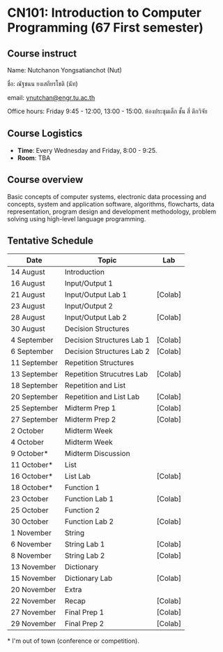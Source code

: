 # CN101: Introduction to Computer Programming (67 First semester)

## Course instruct

Name: Nutchanon Yongsatianchot (Nut)

ชื่อ: ณัฐชนน ยงเสถียรโชติ (นัท)

email: ynutchan@engr.tu.ac.th

Office hours: Friday 9:45 - 12:00, 13:00 - 15:00. ห้องประชุมเล็ก ชั้น สี่ ตึกวิจัย

## Course Logistics

- **Time**: Every Wednesday and Friday, 8:00 - 9:25.
- **Room**: TBA

## Course overview 
Basic concepts of computer systems, electronic data processing and concepts, system and application software, algorithms, flowcharts, data representation, program design and development methodology, problem solving using high-level language programming. 

## Tentative Schedule

|   Date  |  Topic  |  Lab  |
| ------- | ------- |  --------  |
| 14 August   | Introduction             |             |
| 16 August   | Input/Output 1           |             |
| 21 August   | Input/Output Lab 1       |  [Colab]    |
| 23 August   | Input/Output 2           |             |
| 28 August   | Input/Output Lab 2       |  [Colab]    |
| 30 August   | Decision Structures      |             |
| 4 September | Decision Structures Lab 1 | [Colab]    |
| 6 September | Decision Structures Lab 2 | [Colab]    |
| 11 September | Repetition Structures      |          |
| 13 September | Repetition Strucutres Lab  | [Colab]  |
| 18 September | Repetition and List        |          |
| 20 September | Repetition and List Lab    | [Colab]  |
| 25 September | Midterm Prep 1         | [Colab]  |
| 27 September | Midterm Prep 2         | [Colab]  |
| 2 October | Midterm Week     |             |
| 4 October | Midterm Week     |             |
| 9 October* |  Midterm Discussion |         |
| 11 October* | List           |             |
| 16 October* | List Lab       |  [Colab]    |
| 18 October* | Function 1      |            |
| 23 October | Function Lab 1   |  [Colab]   |
| 25 October | Function 2       |            |
| 30 October | Function Lab 2   |  [Colab]   |
| 1 November | String           |             |
| 6 November | String Lab 1     |  [Colab]    |
| 8 November | String Lab 2     |  [Colab]    |
| 13 November | Dictionary      |             |
| 15 November | Dictionary Lab  |  [Colab]    |
| 20 November | Extra           |             |
| 22 November | Recap           |  [Colab]    |
| 27 November | Final Prep 1     | [Colab]     |
| 29 November | Final Prep 2     | [Colab]     |

\* I'm out of town (conference or competition).
